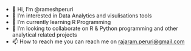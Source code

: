 - 👋 Hi, I’m @rameshperuri
- 👀 I’m interested in Data Analytics and visulisations tools
- 🌱 I’m currently learning R Programming
- 💞️ I’m looking to collaborate on R & Python programming and other analytical related projects
- 📫 How to reach me you can reach me on rajaram.peruri@gmail.com

<!---
rameshperuri/rameshperuri is a ✨ special ✨ repository because its `README.md` (this file) appears on your GitHub profile.
You can click the Preview link to take a look at your changes.
--->
